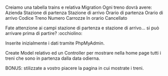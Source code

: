 Creiamo una tabella trains e relativa Migration
Ogni treno dovrà avere:
Azienda
Stazione di partenza
Stazione di arrivo
Orario di partenza
Orario di arrivo
Codice Treno
Numero Carrozze
In orario
Cancellato

Fate attenzione ai campi stazione di partenza e stazione di arrivo... si può arrivare prima di partire? :occhiolino:

Inserite inizialmente i dati tramite PhpMyAdmin.

Create Model relativo ed un Controller per mostrare nella home page tutti i treni che sono in partenza dalla data odierna.

BONUS: stilizzate a vostro piacere la pagina in cui mostrate i treni.
